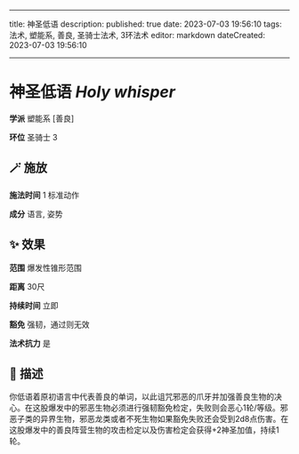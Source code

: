 
---
title: 神圣低语
description: 
published: true
date: 2023-07-03 19:56:10
tags: 法术, 塑能系, 善良, 圣骑士法术, 3环法术
editor: markdown
dateCreated: 2023-07-03 19:56:10

---

# **神圣低语** *Holy whisper*

**学派** 塑能系 \[善良\] 

**环位** 圣骑士 3

## 🪄 施放

**施法时间** 1 标准动作

**成分** 语言, 姿势

## ✨ 效果  

**范围** 爆发性锥形范围

**距离** 30尺  

**持续时间** 立即 

**豁免** 强韧，通过则无效

**法术抗力** 是

## 📖 描述

你低语着原初语言中代表善良的单词，以此诅咒邪恶的爪牙并加强善良生物的决心。在这股爆发中的邪恶生物必须进行强韧豁免检定，失败则会恶心1轮/等级。邪恶子类的异界生物，邪恶龙类或者不死生物如果豁免失败还会受到2d8点伤害。在这股爆发中的善良阵营生物的攻击检定以及伤害检定会获得+2神圣加值，持续1轮。
    